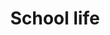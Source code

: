 ---
layout: landing
_hide_content: true
published: true
title: School life
description: Read information about daily school life.
page-links:
  - name: Curriculum
    link: /school-life/curriculum/
  - name: Clubs
    link: /school-life/clubs/
  - name: Report an absence
    link: /school-life/report-absence/
  - name: School meals
    link: /school-life/school-meals/
  - name: Sport
    link: /school-life/sport/
  - name: Uniform
    link: /school-life/uniform/
---